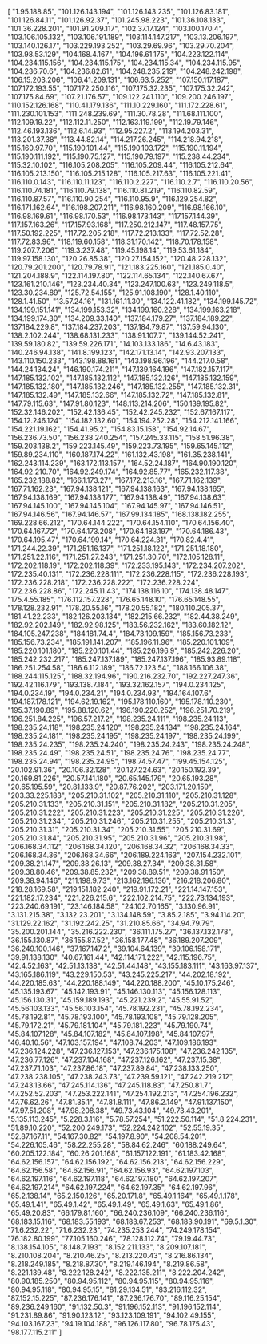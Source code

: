 [
  "1.95.188.85",
  "101.126.143.194",
  "101.126.143.235",
  "101.126.83.181",
  "101.126.84.11",
  "101.126.92.37",
  "101.245.98.223",
  "101.36.108.133",
  "101.36.228.201",
  "101.91.209.117",
  "102.37.17.124",
  "103.100.170.4",
  "103.106.105.132",
  "103.106.191.189",
  "103.114.147.217",
  "103.13.206.197",
  "103.140.126.17",
  "103.229.193.252",
  "103.29.69.96",
  "103.29.70.204",
  "103.98.53.129",
  "104.168.4.167",
  "104.196.61.175",
  "104.223.122.114",
  "104.234.115.156",
  "104.234.115.175",
  "104.234.115.34",
  "104.234.115.95",
  "104.236.70.6",
  "104.236.82.61",
  "104.248.235.219",
  "104.248.242.198",
  "106.15.203.206",
  "106.41.209.131",
  "106.63.5.252",
  "107.150.117.187",
  "107.172.193.55",
  "107.172.250.116",
  "107.175.32.235",
  "107.175.32.242",
  "107.175.84.69",
  "107.21.176.57",
  "109.122.241.110",
  "109.200.246.197",
  "110.152.126.168",
  "110.41.179.136",
  "111.10.229.160",
  "111.172.228.61",
  "111.230.101.153",
  "111.248.239.69",
  "111.30.78.28",
  "111.68.111.100",
  "112.109.19.22",
  "112.112.11.250",
  "112.163.119.199",
  "112.19.79.146",
  "112.46.193.136",
  "112.6.14.93",
  "112.95.227.2",
  "113.194.203.31",
  "113.201.37.38",
  "113.44.82.14",
  "114.217.26.245",
  "114.218.94.218",
  "115.160.97.70",
  "115.190.101.44",
  "115.190.103.172",
  "115.190.11.194",
  "115.190.111.192",
  "115.190.75.127",
  "115.190.79.197",
  "115.238.44.234",
  "115.32.10.102",
  "116.105.208.205",
  "116.105.209.44",
  "116.105.212.64",
  "116.105.213.150",
  "116.105.215.128",
  "116.105.217.63",
  "116.105.221.41",
  "116.110.0.143",
  "116.110.11.123",
  "116.110.2.227",
  "116.110.2.7",
  "116.110.20.56",
  "116.110.74.181",
  "116.110.79.138",
  "116.110.81.219",
  "116.110.82.59",
  "116.110.87.57",
  "116.110.90.254",
  "116.110.95.9",
  "116.129.254.82",
  "116.171.162.64",
  "116.198.207.211",
  "116.98.160.209",
  "116.98.166.10",
  "116.98.169.61",
  "116.98.170.53",
  "116.98.173.143",
  "117.157.144.39",
  "117.157.163.26",
  "117.157.93.168",
  "117.250.212.147",
  "117.48.157.75",
  "117.50.192.225",
  "117.72.205.218",
  "117.72.213.133",
  "117.72.52.28",
  "117.72.83.96",
  "118.119.60.158",
  "118.31.170.142",
  "118.70.178.158",
  "119.207.7.206",
  "119.3.237.48",
  "119.45.198.14",
  "119.53.61.184",
  "119.97.158.130",
  "120.26.85.38",
  "120.27.154.152",
  "120.48.228.132",
  "120.79.201.200",
  "120.79.78.91",
  "121.183.225.160",
  "121.185.0.40",
  "121.204.188.9",
  "122.114.197.80",
  "122.114.65.134",
  "122.140.67.67",
  "123.161.210.146",
  "123.234.40.34",
  "123.247.100.63",
  "123.249.118.5",
  "123.30.234.89",
  "125.72.54.155",
  "125.91.108.190",
  "128.1.40.110",
  "128.1.41.50",
  "13.57.24.16",
  "131.161.11.30",
  "134.122.41.182",
  "134.199.145.72",
  "134.199.151.141",
  "134.199.153.32",
  "134.199.160.228",
  "134.199.163.218",
  "134.199.174.30",
  "134.209.33.140",
  "137.184.179.27",
  "137.184.189.22",
  "137.184.229.8",
  "137.184.237.203",
  "137.184.79.87",
  "137.59.94.130",
  "138.2.102.244",
  "138.68.131.233",
  "138.91.107.7",
  "139.144.52.241",
  "139.59.180.82",
  "139.59.226.171",
  "14.103.133.186",
  "14.6.43.183",
  "140.246.94.138",
  "141.8.199.123",
  "142.171.13.14",
  "142.93.207.133",
  "143.110.150.233",
  "143.198.88.161",
  "143.198.96.196",
  "144.217.0.58",
  "144.24.134.24",
  "146.190.174.211",
  "147.139.164.196",
  "147.182.157.117",
  "147.185.132.102",
  "147.185.132.112",
  "147.185.132.126",
  "147.185.132.159",
  "147.185.132.180",
  "147.185.132.246",
  "147.185.132.255",
  "147.185.132.31",
  "147.185.132.49",
  "147.185.132.66",
  "147.185.132.72",
  "147.185.132.81",
  "147.79.115.63",
  "147.91.80.123",
  "148.113.214.206",
  "150.139.195.82",
  "152.32.146.202",
  "152.42.136.45",
  "152.42.245.232",
  "152.67.167.117",
  "154.12.246.124",
  "154.182.132.60",
  "154.194.252.28",
  "154.212.141.166",
  "154.221.19.162",
  "154.41.95.2",
  "154.83.15.158",
  "154.92.14.67",
  "156.236.73.50",
  "156.238.240.254",
  "157.245.33.115",
  "158.51.96.38",
  "159.203.138.2",
  "159.223.145.49",
  "159.223.73.195",
  "159.65.145.112",
  "159.89.234.110",
  "160.187.174.22",
  "161.132.43.198",
  "161.35.238.141",
  "162.243.114.239",
  "163.172.113.157",
  "164.52.24.187",
  "164.90.190.120",
  "164.92.210.70",
  "164.92.249.174",
  "164.92.85.77",
  "165.232.117.38",
  "165.232.188.82",
  "166.1.173.27",
  "167.172.213.16",
  "167.71.162.139",
  "167.71.162.23",
  "167.94.138.121",
  "167.94.138.163",
  "167.94.138.165",
  "167.94.138.169",
  "167.94.138.177",
  "167.94.138.49",
  "167.94.138.63",
  "167.94.145.100",
  "167.94.145.104",
  "167.94.145.97",
  "167.94.146.51",
  "167.94.146.56",
  "167.94.146.57",
  "167.99.134.185",
  "168.138.182.255",
  "169.228.66.212",
  "170.64.144.222",
  "170.64.154.110",
  "170.64.156.40",
  "170.64.167.72",
  "170.64.173.208",
  "170.64.183.197",
  "170.64.186.43",
  "170.64.195.47",
  "170.64.199.14",
  "170.64.224.31",
  "170.82.4.41",
  "171.244.22.39",
  "171.251.16.137",
  "171.251.18.122",
  "171.251.18.180",
  "171.251.22.116",
  "171.251.27.243",
  "171.251.30.70",
  "172.105.128.11",
  "172.202.118.19",
  "172.202.118.39",
  "172.233.195.143",
  "172.234.207.202",
  "172.235.40.131",
  "172.236.228.111",
  "172.236.228.115",
  "172.236.228.193",
  "172.236.228.218",
  "172.236.228.222",
  "172.236.228.224",
  "172.236.228.86",
  "172.245.11.43",
  "174.138.116.10",
  "174.138.48.147",
  "175.4.55.185",
  "176.112.157.228",
  "176.65.148.10",
  "176.65.148.55",
  "178.128.232.91",
  "178.20.55.16",
  "178.20.55.182",
  "180.110.205.37",
  "181.41.22.233",
  "182.126.203.134",
  "182.215.66.232",
  "182.44.38.249",
  "182.92.202.149",
  "182.92.98.125",
  "183.56.232.162",
  "183.60.182.12",
  "184.105.247.238",
  "184.181.74.4",
  "184.73.109.159",
  "185.156.73.233",
  "185.156.73.234",
  "185.191.141.207",
  "185.196.11.96",
  "185.220.101.109",
  "185.220.101.180",
  "185.220.101.44",
  "185.226.196.9",
  "185.242.226.20",
  "185.242.232.217",
  "185.247.137.189",
  "185.247.137.196",
  "185.93.89.118",
  "186.251.254.58",
  "186.6.112.189",
  "186.72.123.54",
  "188.166.106.38",
  "188.244.115.125",
  "188.32.194.96",
  "190.216.232.70",
  "192.227.247.36",
  "192.42.116.179",
  "193.138.7.184",
  "193.32.162.157",
  "194.0.234.125",
  "194.0.234.19",
  "194.0.234.21",
  "194.0.234.93",
  "194.164.107.6",
  "194.187.178.121",
  "194.62.19.162",
  "195.178.110.160",
  "195.178.110.230",
  "195.37.190.89",
  "195.88.120.62",
  "196.190.220.252",
  "196.251.70.219",
  "196.251.84.225",
  "196.57.217.2",
  "198.235.24.111",
  "198.235.24.113",
  "198.235.24.118",
  "198.235.24.120",
  "198.235.24.134",
  "198.235.24.164",
  "198.235.24.181",
  "198.235.24.195",
  "198.235.24.197",
  "198.235.24.199",
  "198.235.24.235",
  "198.235.24.240",
  "198.235.24.243",
  "198.235.24.248",
  "198.235.24.49",
  "198.235.24.51",
  "198.235.24.76",
  "198.235.24.77",
  "198.235.24.94",
  "198.235.24.95",
  "198.74.57.47",
  "199.45.154.125",
  "20.102.91.36",
  "20.106.32.128",
  "20.127.224.63",
  "20.150.192.39",
  "20.169.81.226",
  "20.57.141.180",
  "20.65.145.179",
  "20.65.193.28",
  "20.65.195.59",
  "20.81.133.9",
  "20.87.76.202",
  "203.171.20.159",
  "203.33.225.183",
  "205.210.31.102",
  "205.210.31.110",
  "205.210.31.128",
  "205.210.31.133",
  "205.210.31.151",
  "205.210.31.182",
  "205.210.31.205",
  "205.210.31.222",
  "205.210.31.223",
  "205.210.31.225",
  "205.210.31.226",
  "205.210.31.234",
  "205.210.31.246",
  "205.210.31.255",
  "205.210.31.3",
  "205.210.31.31",
  "205.210.31.34",
  "205.210.31.55",
  "205.210.31.69",
  "205.210.31.84",
  "205.210.31.95",
  "205.210.31.96",
  "205.210.31.98",
  "206.168.34.112",
  "206.168.34.120",
  "206.168.34.32",
  "206.168.34.33",
  "206.168.34.36",
  "206.168.34.66",
  "206.189.224.163",
  "207.154.232.101",
  "209.38.21.147",
  "209.38.26.13",
  "209.38.27.34",
  "209.38.31.58",
  "209.38.80.46",
  "209.38.85.232",
  "209.38.89.51",
  "209.38.91.150",
  "209.38.94.146",
  "211.198.9.73",
  "213.162.196.136",
  "216.218.206.80",
  "218.28.169.58",
  "219.151.182.240",
  "219.91.172.21",
  "221.14.147.153",
  "221.182.17.234",
  "221.226.215.6",
  "222.102.214.75",
  "222.73.134.193",
  "223.240.69.191",
  "23.146.184.58",
  "24.102.70.165",
  "3.130.96.91",
  "3.131.215.38",
  "3.132.23.201",
  "3.134.148.59",
  "3.85.2.185",
  "3.94.114.20",
  "31.129.22.162",
  "31.192.242.25",
  "31.210.85.66",
  "34.94.79.79",
  "35.200.201.144",
  "35.216.222.230",
  "36.111.175.27",
  "36.137.132.178",
  "36.155.130.87",
  "36.155.87.52",
  "36.158.177.48",
  "36.189.207.209",
  "36.249.100.146",
  "37.167.147.2",
  "39.104.64.139",
  "39.106.158.171",
  "39.91.138.130",
  "40.67.161.44",
  "42.114.171.222",
  "42.115.196.75",
  "42.4.52.163",
  "42.51.13.138",
  "42.51.44.148",
  "43.155.183.111",
  "43.163.97.137",
  "43.165.186.119",
  "43.229.150.53",
  "43.245.225.217",
  "44.202.18.192",
  "44.220.185.63",
  "44.220.188.149",
  "44.220.188.200",
  "45.10.175.246",
  "45.135.193.67",
  "45.142.193.91",
  "45.146.130.113",
  "45.156.128.113",
  "45.156.130.31",
  "45.159.189.193",
  "45.221.239.2",
  "45.55.91.52",
  "45.56.103.133",
  "45.56.103.154",
  "45.78.192.231",
  "45.78.192.234",
  "45.78.192.81",
  "45.78.193.100",
  "45.78.193.108",
  "45.79.128.205",
  "45.79.172.21",
  "45.79.181.104",
  "45.79.181.223",
  "45.79.190.74",
  "45.84.107.128",
  "45.84.107.182",
  "45.84.107.198",
  "45.84.107.97",
  "46.40.10.56",
  "47.103.157.194",
  "47.108.74.203",
  "47.109.186.193",
  "47.236.124.228",
  "47.236.127.153",
  "47.236.175.108",
  "47.236.242.135",
  "47.236.77.126",
  "47.237.104.168",
  "47.237.126.162",
  "47.237.15.38",
  "47.237.71.103",
  "47.237.86.18",
  "47.237.89.84",
  "47.238.133.250",
  "47.238.238.105",
  "47.238.243.73",
  "47.239.59.121",
  "47.242.219.212",
  "47.243.13.66",
  "47.245.114.136",
  "47.245.118.83",
  "47.250.81.7",
  "47.252.52.203",
  "47.253.222.141",
  "47.254.192.213",
  "47.254.196.232",
  "47.76.62.26",
  "47.81.35.1",
  "47.81.8.111",
  "47.86.2.149",
  "47.91.137.150",
  "47.97.51.208",
  "47.98.208.38",
  "49.73.43.104",
  "49.73.43.201",
  "5.135.113.245",
  "5.228.3.116",
  "5.78.57.254",
  "51.222.50.114",
  "51.8.224.231",
  "51.89.10.220",
  "52.200.249.173",
  "52.224.242.102",
  "52.55.19.35",
  "52.87.167.11",
  "54.167.30.82",
  "54.197.8.90",
  "54.208.54.201",
  "54.226.105.46",
  "58.22.255.28",
  "58.84.62.246",
  "60.188.249.64",
  "60.205.122.184",
  "60.26.201.168",
  "61.157.122.191",
  "61.183.42.168",
  "64.62.156.157",
  "64.62.156.192",
  "64.62.156.213",
  "64.62.156.229",
  "64.62.156.58",
  "64.62.156.91",
  "64.62.156.93",
  "64.62.197.103",
  "64.62.197.116",
  "64.62.197.118",
  "64.62.197.180",
  "64.62.197.207",
  "64.62.197.214",
  "64.62.197.224",
  "64.62.197.35",
  "64.62.197.96",
  "65.2.138.14",
  "65.2.150.126",
  "65.20.171.8",
  "65.49.1.164",
  "65.49.1.178",
  "65.49.1.41",
  "65.49.1.42",
  "65.49.1.49",
  "65.49.1.63",
  "65.49.1.86",
  "65.49.20.83",
  "66.179.81.160",
  "66.240.236.109",
  "66.240.236.116",
  "68.183.15.116",
  "68.183.55.193",
  "68.183.67.253",
  "68.183.90.191",
  "69.5.1.30",
  "71.6.232.22",
  "71.6.232.23",
  "74.235.253.244",
  "74.249.178.154",
  "76.182.80.199",
  "77.105.160.246",
  "78.128.112.74",
  "79.19.44.73",
  "8.138.154.105",
  "8.148.7.193",
  "8.152.211.133",
  "8.209.107.181",
  "8.210.108.204",
  "8.210.46.25",
  "8.213.220.43",
  "8.216.86.134",
  "8.218.249.185",
  "8.218.87.30",
  "8.219.146.194",
  "8.219.86.58",
  "8.221.139.48",
  "8.222.128.242",
  "8.222.135.211",
  "8.222.204.242",
  "80.90.185.250",
  "80.94.95.112",
  "80.94.95.115",
  "80.94.95.116",
  "80.94.95.118",
  "80.94.95.15",
  "81.29.134.51",
  "83.216.112.32",
  "87.152.15.225",
  "87.236.176.141",
  "87.236.176.70",
  "89.116.25.154",
  "89.236.249.160",
  "91.132.50.3",
  "91.196.152.113",
  "91.196.152.114",
  "91.231.89.86",
  "91.90.123.12",
  "93.123.109.191",
  "94.102.49.155",
  "94.103.167.23",
  "94.19.104.188",
  "96.126.117.80",
  "96.78.175.43",
  "98.177.115.211"
]